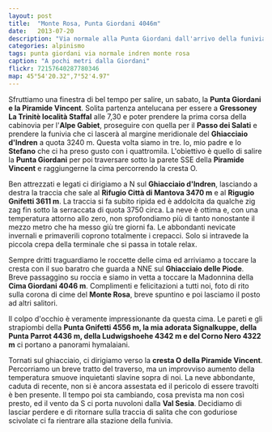 ```yaml
---
layout: post
title:  "Monte Rosa, Punta Giordani 4046m"
date:   2013-07-20
description: "Via normale alla Punta Giordani dall'arrivo della funivia di Punta Indren, Monte Rosa"
categories: alpinismo
tags: punta giordani via normale indren monte rosa
caption: "A pochi metri dalla Giordani"
flickr: 72157640287780346
map: 45°54'20.32",7°52'4.97"
---
```



Sfruttiamo una finestra di bel tempo per salire, un sabato, la **Punta Giordani e la Piramide Vincent**. Solita partenza antelucana per essere a **Gressoney La Trinitè località Staffal** alle 7,30 e poter prendere la prima corsa della cabinovia per l'**Alpe Gabiet**, proseguire con quella per il **Passo dei Salati** e prendere la funivia che ci lascerà al margine meridionale del **Ghiacciaio d'Indren** a quota 3240 m. Questa volta siamo in tre. Io, mio padre e lo **Stefano** che ci ha preso gusto con i quattromila. L'obiettivo è quello di salire la **Punta Giordani** per poi traversare sotto la parete SSE della **Piramide Vincent** e raggiungerne la cima percorrendo la cresta O.

Ben attrezzati e legati ci dirigiamo a N sul **Ghiacciaio d'Indren**, lasciando a destra la traccia che sale al **Rifugio Città di Mantova 3470 m**  e al **Rigugio Gnifetti 3611 m**. La traccia si fa subito ripida ed è addolcita da qualche zig zag fin sotto la serraccata di quota 3750 circa. La neve è ottima e, con una temperatura attorno allo zero, non sprofondiamo più di tanto  nonostante il mezzo metro che ha messo giù tre giorni fa. Le abbondanti nevicate invernali e primaverili coprono totalmente i crepacci. Solo si intravede la piccola crepa della terminale che si passa in totale relax.

Sempre dritti traguardiamo le roccette delle cima ed arriviamo a toccare la cresta con il suo baratro che guarda a NNE sul **Ghiacciaio delle Piode**. Breve passaggino su roccia e siamo in vetta a toccare la Madonnina della **Cima Giordani 4046 m**. Complimenti e felicitazioni a tutti noi, foto di rito sulla corona di cime del **Monte Rosa**, breve spuntino e poi lasciamo il posto ad altri salitori.

Il colpo d'occhio è veramente impressionante da questa cima. Le pareti e gli strapiombi della **Punta Gnifetti 4556 m, la mia adorata Signalkuppe, della Punta Parrot 4436 m, della Ludwigshoehe 4342 m e del Corno Nero 4322 m** ci portano a panorami hymalaiani.

Tornati sul ghiacciaio, ci dirigiamo verso la **cresta O della Piramide Vincent**. Percorriamo un breve tratto del traverso, ma un improvviso aumento della temperatura smuove inquietanti slavine sopra di noi. La neve abbondante, caduta di recente, non si è ancora assestata ed il pericolo di essere travolti è ben presente.  Il tempo poi sta cambiando, cosa prevista ma non così presto, ed il vento da S ci porta nuvoloni dalla **Val Sesia**. Decidiamo di lasciar perdere e di ritornare sulla traccia di salita che con goduriose scivolate ci fa rientrare alla stazione della funivia.